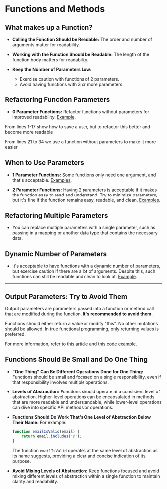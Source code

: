 # Functions and Methods

## What makes up a Function?

- **Calling the Function Should be Readable:** The order and number of arguments matter for readability.
  
- **Working with the Function Should be Readable:** The length of the function body matters for readability.

- **Keep the Number of Parameters Low:**
  - Exercise caution with functions of 2 parameters.
  - Avoid having functions with 3 or more parameters.

## Refactoring Function Parameters

- **0 Parameter Functions:** Refactor functions without parameters for improved readability. [Example](https://github.com/academind/clean-code-course-code/blob/functions-01-refactoring-function-parameters/no-arg-functions.js).

From lines 1-17 show how to save a user, but to refactor this better and become more readable

From lines 21 to 34 we use a function without parameters to make it more easier

## When to Use Parameters

- **1 Parameter Functions:** Some functions only need one argument, and that's acceptable. [Examples](https://github.com/academind/clean-code-course-code/tree/functions-02-when-one-parameter-is-just-right).

- **2 Parameter Functions:** Having 2 parameters is acceptable if it makes the function easy to read and understand. Try to minimize parameters, but it's fine if the function remains easy, readable, and clean. [Examples](https://github.com/academind/clean-code-course-code/tree/functions-03-two-parameters).

## Refactoring Multiple Parameters

- You can replace multiple parameters with a single parameter, such as passing in a mapping or another data type that contains the necessary data.

## Dynamic Number of Parameters

- It's acceptable to have functions with a dynamic number of parameters, but exercise caution if there are a lot of arguments. Despite this, such functions can still be readable and clean to look at. [Example](https://github.com/academind/clean-code-course-code/blob/functions-05-dynamic-parameters/infinite-arg-functions.js).


---

## Output Parameters: Try to Avoid Them

Output parameters are parameters passed into a function or method call that are modified during the function. **It's recommended to avoid them.**

Functions should either return a value or modify "this". No other mutations should be allowed. In true functional programming, only returning values is preferred. 

For more information, refer to this [article](https://medium.com/thinkster-io/code-smell-output-parameters-fcb90e0005aa) and this [code example](https://github.com/academind/clean-code-course-code/blob/functions-06-output-parameters/output-parameters.js).

## Functions Should Be Small and Do One Thing

- **"One Thing" Can Be Different Operations Done for One Thing:** Functions should be small and focused on a single responsibility, even if that responsibility involves multiple operations.

- **Levels of Abstraction:** Functions should operate at a consistent level of abstraction. Higher-level operations can be encapsulated in methods that are more readable and understandable, while lower-level operations can dive into specific API methods or operations.

- **Functions Should Do Work That's One Level of Abstraction Below Their Name:** For example:
  ```javascript
  function emailIsValid(email) {
      return email.includes('@');
  }
  ```
  The function `emailIsValid` operates at the same level of abstraction as its name suggests, providing a clear and concise indication of its purpose.

- **Avoid Mixing Levels of Abstraction:** Keep functions focused and avoid mixing different levels of abstraction within a single function to maintain clarity and readability.
```
